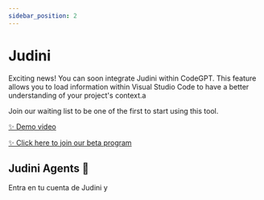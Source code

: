 ```yaml
---
sidebar_position: 2
---
```


# Judini

Exciting news! You can soon integrate Judini within CodeGPT. This feature allows you to load information within Visual Studio Code to have a better understanding of your project's context.a

Join our waiting list to be one of the first to start using this tool.

[✨ Demo video](https://twitter.com/dani_avila7/status/1647402647262044160)

[✨ Click here to join our beta program](https://judini.ai/signup?utm_source=codegpt)


## Judini Agents 🤖

Entra en tu cuenta de Judini y 


